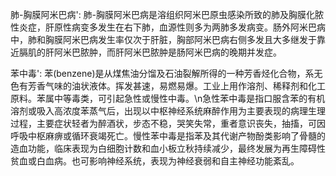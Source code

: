 肺-胸膜阿米巴病': 
肺-胸膜阿米巴病是溶组织阿米巴原虫感染所致的肺及胸膜化脓性炎症，肝原性病变多发生在右下肺，血源性则多为两肺多发病变。肠外阿米巴病中，肺和胸膜阿米巴病发生率仅次于肝脏，胸部阿米巴病右侧多发且大多继发于靠近膈肌的肝阿米巴脓肿，而肝阿米巴脓肿是肠阿米巴病的晚期并发症。

苯中毒': 
苯(benzene)是从煤焦油分馏及石油裂解所得的一种芳香烃化合物，系无色有芳香气味的油状液体。挥发甚速，易燃易爆。工业上用作溶剂、稀释剂和化工原料。苯属中等毒类，可引起急性或慢性中毒。\n急性苯中毒是指口服含苯的有机溶剂或吸入高浓度苯蒸气后，出现以中枢神经系统麻醉作用为主要表现的病理生理过程，主要症状轻者为醉酒状，步态不稳，哭笑失常，重者意识丧失，抽搐，可因呼吸中枢麻痹或循环衰竭死亡。慢性苯中毒是指苯及其代谢产物酚类影响了骨髓的造血功能，临床表现为白细胞计数和血小板立秋持续减少，最终发展为再生障碍性贫血或白血病。也可影响神经系统，表现为神经衰弱和自主神经功能紊乱。